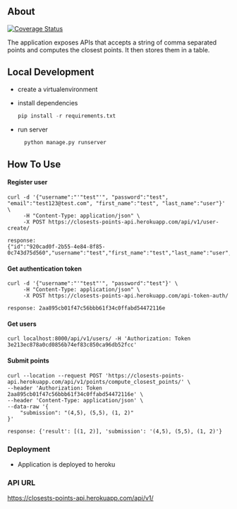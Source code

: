 ## About

[![Coverage Status](https://coveralls.io/repos/github/joemash/closest-points/badge.svg?branch=master)](https://coveralls.io/github/joemash/closest-points?branch=master)


The application exposes APIs that accepts a string of comma separated points and computes the closest points. It then stores them in a table.

## Local Development

- create a virtualenvironment
- install dependencies

     ```python
     pip install -r requirements.txt
     ```
- run server
   ```python 
     python manage.py runserver
   ```

## How To Use
#### Register user

```curl
curl -d '{"username":"'"test"'", "password":"test", "email":"test123@test.com", "first_name":"test", "last_name":"user"}' \
     -H "Content-Type: application/json" \
     -X POST https://closests-points-api.herokuapp.com/api/v1/user-create/
```

```curl
response:
{"id":"920cad0f-2b55-4e84-8f85-0c743d75d560","username":"test","first_name":"test","last_name":"user","email":"test123@test.com","auth_token":"bb5441ca249495d2f94ea4db65fe3c7c1c6cec3c"}
```

#### Get authentication token

```curl
curl -d '{"username":"'"test"'", "password":"test"}' \
     -H "Content-Type: application/json" \
     -X POST https://closests-points-api.herokuapp.com/api-token-auth/
```

```curl
response: 2aa895cb01f47c56bbb61f34c0ffabd54472116e
```
#### Get users

```curl
curl localhost:8000/api/v1/users/ -H 'Authorization: Token 3e213ec878a0cd0856b74ef83c850ca96db52fcc'
```

#### Submit points

```curl
curl --location --request POST 'https://closests-points-api.herokuapp.com/api/v1/points/compute_closest_points/' \
--header 'Authorization: Token 2aa895cb01f47c56bbb61f34c0ffabd54472116e' \
--header 'Content-Type: application/json' \
--data-raw '{
    "submission": "(4,5), (5,5), (1, 2)"
}'
```

``` curl
response: {'result': [(1, 2)], 'submission': '(4,5), (5,5), (1, 2)'}
```
### Deployment
- Application is deployed to heroku

### API URL

https://closests-points-api.herokuapp.com/api/v1/

